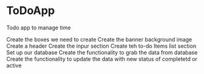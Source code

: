 # ToDoApp
Todo app to manage time


Create the boxes we need to create
Create the banner background image
Create a header
Create the inpur section
Create teh to-do Items list section
Set up our database
Create the functionality to grab the data from database
Create the functionality to update the data with new status of completetd or active
